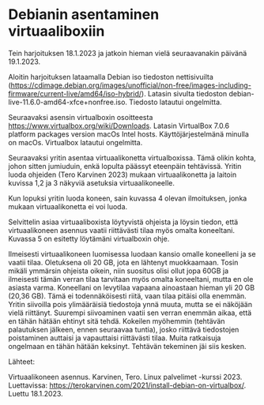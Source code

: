 # Debianin asentaminen virtuaaliboxiin

Tein harjoituksen 18.1.2023 ja jatkoin hieman vielä seuraavanakin päivänä 19.1.2023.

Aloitin harjoituksen lataamalla Debian iso tiedoston nettisivuilta (https://cdimage.debian.org/images/unofficial/non-free/images-including-firmware/current-live/amd64/iso-hybrid/). Latasin sivulta tiedoston debian-live-11.6.0-amd64-xfce+nonfree.iso. Tiedosto latautui ongelmitta. 

Seuraavaksi asensin virtualboxin osoitteesta https://www.virtualbox.org/wiki/Downloads. Latasin  VirtualBox 7.0.6 platform packages  version macOs Intel hosts. Käyttöjärjestelmänä minulla on macOs. Virtualbox latautui ongelmitta.

Seuraavaksi yritin asentaa virtuaalikonetta virtualboxissa. Tämä olikin kohta, johon sitten jumiuduin, enkä lopulta päässyt eteenpäin tehtävissä. Yritin luoda ohjeiden (Tero Karvinen 2023) mukaan  virtuaalikonetta ja laitoin kuvissa 1,2 ja 3 näkyviä asetuksia virtuaalikoneelle. 

Kun lopuksi yritin luoda koneen, sain kuvassa 4 olevan ilmoituksen, jonka mukaan virtuaalikonetta ei voi luoda.

Selvittelin asiaa virtuaaliboxista löytyvistä ohjeista ja löysin tiedon, että virtuaalikoneen asennus vaatii riittävästi tilaa myös omalta koneeltani. Kuvassa 5 on esitetty löytämäni virtualboxin ohje. 

Ilmeisesti virtuaalikoneen luomisessa luodaan kansio omalle koneelleni ja se vaatii tilaa. Oletuksena oli 20 GB, jota en lähtenyt muokkaamaan. Tosin mikäli ymmärsin ohjeista oikein, niin suositus olisi ollut jopa 60GB ja ilmeisesti tämän verran tilaa tarvitaan myös omalta koneeltani, mutta en ole asiasta varma. Koneellani on levytilaa vapaana ainoastaan hieman yli 20 GB (20,36 GB). Tämä ei todennäköisesti riitä, vaan tilaa pitäisi olla enemmän. Yritin siivoilla pois ylimääräisiä tiedostoja ynnä muuta, mutta se ei näköjään vielä riittänyt. Suurempi siivoaminen vaatii sen verran enemmän aikaa, että en tähän hätään ehtinyt sitä tehdä. Kokeilen myöhemmin (tehtävän palautuksen jälkeen, ennen seuraavaa tuntia), josko riittävä tiedostojen poistaminen auttaisi ja vapauttaisi riittävästi tilaa. Muita ratkaisuja ongelmaan en tähän hätään keksinyt. Tehtävän tekeminen jäi siis kesken.


Lähteet:

Virtuaalikoneen asennus. Karvinen, Tero. Linux palvelimet -kurssi 2023. Luettavissa: https://terokarvinen.com/2021/install-debian-on-virtualbox/. Luettu 18.1.2023.


